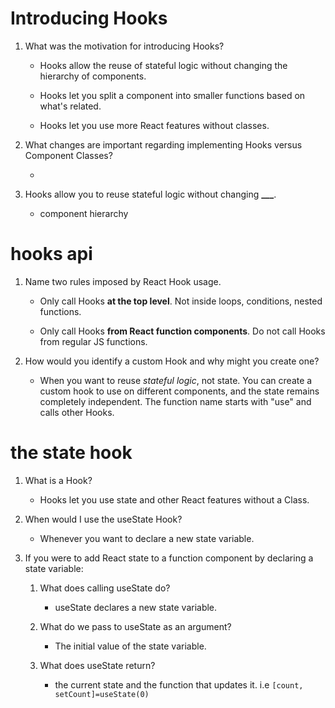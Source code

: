 # Introducing Hooks

1. What was the motivation for introducing Hooks?

   - Hooks allow the reuse of stateful logic without changing the hierarchy of components.

   - Hooks let you split a component into smaller functions based on what's related.

   - Hooks let you use more React features without classes.

2. What changes are important regarding implementing Hooks versus Component Classes?

   -

3. Hooks allow you to reuse stateful logic without changing **\_\_\_**.

   - component hierarchy

# hooks api

1. Name two rules imposed by React Hook usage.

   - Only call Hooks **at the top level**. Not inside loops, conditions, nested functions.

   - Only call Hooks **from React function components**. Do not call Hooks from regular JS functions.

2. How would you identify a custom Hook and why might you create one?

   - When you want to reuse _stateful logic_, not state. You can create a custom hook to use on different components, and the state remains completely independent. The function name starts with "use" and calls other Hooks.

# the state hook

1. What is a Hook?

   - Hooks let you use state and other React features without a Class.

2. When would I use the useState Hook?

   - Whenever you want to declare a new state variable.

3. If you were to add React state to a function component by declaring a state variable:

   1. What does calling useState do?

      - useState declares a new state variable.

   2. What do we pass to useState as an argument?

      - The initial value of the state variable.

   3. What does useState return?

      - the current state and the function that updates it. i.e `[count, setCount]=useState(0)`
